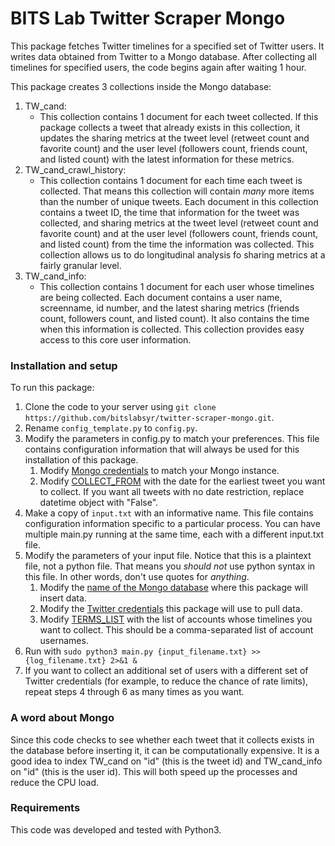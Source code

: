 # BITS Lab Twitter Scraper Mongo

This package fetches Twitter timelines for a specified set of Twitter users. It writes data obtained from Twitter to a Mongo database. After collecting all timelines for specified users, the code begins again after waiting 1 hour. 

This package creates 3 collections inside the Mongo database:
1) TW_cand:  
   * This collection contains 1 document for each tweet collected. If this package collects a tweet that already exists in this collection, it updates the sharing metrics at the tweet level (retweet count and favorite count) and the user level (followers count, friends count, and listed count) with the latest information for these metrics.
2) TW_cand_crawl_history:  
   * This collection contains 1 document for each time each tweet is collected. That means this collection will contain _many_ more items than the number of unique tweets. Each document in this collection contains a tweet ID, the time that information for the tweet was collected, and sharing metrics at the tweet level (retweet count and favorite count) and at the user level (followers count, friends count, and listed count) from the time the information was collected. This collection allows us to do longitudinal analysis fo sharing metrics at a fairly granular level.
3) TW_cand_info:  
   * This collection contains 1 document for each user whose timelines are being collected. Each document contains a user name, screenname, id number, and the latest sharing metrics (friends count, followers count, and listed count). It also contains the time when this information is collected. This collection provides easy access to this core user information. 

### Installation and setup

To run this package:  
1) Clone the code to your server using `git clone https://github.com/bitslabsyr/twitter-scraper-mongo.git`.    
2) Rename `config_template.py` to `config.py`.
3) Modify the parameters in config.py to match your preferences. This file contains configuration information that will always be used for this installation of this package. 
    1) Modify [Mongo credentials](https://github.com/bitslabsyr/twitter-scraper-mongo/blob/master/config_template.py#L6) to match your Mongo instance.  
    2) Modify [COLLECT_FROM](https://github.com/bitslabsyr/twitter-scraper-mongo/blob/master/config_template.py#L11) with the date for the earliest tweet you want to collect. If you want all tweets with no date restriction, replace datetime object with "False".
4) Make a copy of `input.txt` with an informative name. This file contains configuration information specific to a particular process. You can have multiple main.py running at the same time, each with a different input.txt file.
5) Modify the parameters of your input file. Notice that this is a plaintext file, not a python file. That means you *should not* use python syntax in this file. In other words, don't use quotes for *anything*.
   1) Modify the [name of the Mongo database](https://github.com/bitslabsyr/twitter-scraper-mongo/blob/master/input.txt#L1) where this package will insert data.
   2) Modify the [Twitter credentials](https://github.com/bitslabsyr/twitter-scraper-mongo/blob/master/input.txt#L2) this package will use to pull data.
   3) Modify [TERMS_LIST](https://github.com/bitslabsyr/twitter-scraper-mongo/blob/master/input.txt#L6) with the list of accounts whose timelines you want to collect. This should be a comma-separated list of account usernames. 
6) Run with `sudo python3 main.py {input_filename.txt} >> {log_filename.txt} 2>&1 &`
7) If you want to collect an additional set of users with a different set of Twitter credentials (for example, to reduce the chance of rate limits), repeat steps 4 through 6 as many times as you want.

### A word about Mongo

Since this code checks to see whether each tweet that it collects exists in the database before inserting it, it can be computationally expensive. It is a good idea to index TW_cand on "id" (this is the tweet id) and TW_cand_info on "id" (this is the user id). This will both speed up the processes and reduce the CPU load. 

### Requirements

This code was developed and tested with Python3.
       